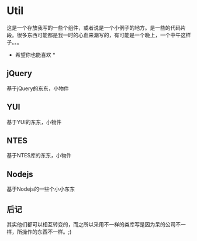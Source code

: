 # Util

这是一个存放我写的一些个组件，或者说是一个小例子的地方。是一些的代码片段。很多东西可能都是我一时的心血来潮写的，有可能是一个晚上，一个中午这样子。。。

* 希望你也能喜欢 *

## jQuery

基于jQuery的东东，小物件

## YUI

基于YUI的东东，小物件

## NTES

基于NTES库的东东，小物件

## Nodejs

基于Nodejs的一些个小小东东

## 后记

其实他们都可以相互转变的，而之所以采用不一样的类库写是因为呆的公司不一样，所操作的东西不一样。;)
